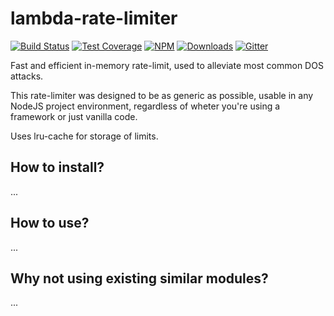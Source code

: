 # lambda-rate-limiter

[![Build Status](https://img.shields.io/travis/simlu/lambda-rate-limiter/master.svg)](https://travis-ci.org/simlu/lambda-rate-limiter) [![Test Coverage](https://img.shields.io/coveralls/simlu/lambda-rate-limiter/master.svg)](https://coveralls.io/github/simlu/lambda-rate-limiter?branch=master) [![NPM](https://img.shields.io/npm/v/fast-ratelimit.svg)](https://www.npmjs.com/package/fast-ratelimit) [![Downloads](https://img.shields.io/npm/dt/fast-ratelimit.svg)](https://www.npmjs.com/package/fast-ratelimit) [![Gitter](https://img.shields.io/gitter/room/simlu/lambda-rate-limiter.svg)](https://gitter.im/simlu/lambda-rate-limiter)

Fast and efficient in-memory rate-limit, used to alleviate most common DOS attacks.

This rate-limiter was designed to be as generic as possible, usable in any NodeJS project environment, regardless of wheter you're using a framework or just vanilla code.

Uses lru-cache for storage of limits.

## How to install?

...

## How to use?

...

## Why not using existing similar modules?

...